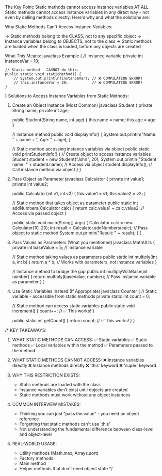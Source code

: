 The Key Point: Static methods cannot access instance variables AT ALL
Static methods cannot access instance variables in any direct way - not even by calling methods directly.
Here's why and what the solutions are:

Why Static Methods Can't Access Instance Variables:

-> Static methods belong to the CLASS, not to any specific object
-> Instance variables belong to OBJECTS, not to the class
-> Static methods are loaded when the class is loaded, before any objects are created

What This Means:
javaclass Example {
    // Instance variable
    private int instanceVar = 10;
    
    // Static method - CANNOT do this:
    public static void staticMethod() {
        // System.out.println(instanceVar); // ❌ COMPILATION ERROR!
        // this.instanceVar = 20;           // ❌ COMPILATION ERROR!
    }
}
Solutions to Access Instance Variables from Static Methods:
1. Create an Object Instance (Most Common)
javaclass Student {
    private String name;
    private int age;
    
    public Student(String name, int age) {
        this.name = name;
        this.age = age;
    }
    
    // Instance method
    public void displayInfo() {
        System.out.println("Name: " + name + ", Age: " + age);
    }
    
    // Static method accessing instance variables via object
    public static void printStudentInfo() {
        // Create object to access instance variables
        Student student = new Student("John", 20);
        System.out.println("Student name: " + student.name); // Access via object
        student.displayInfo(); // Call instance method via object
    }
}
2. Pass Object as Parameter
javaclass Calculator {
    private int value1;
    private int value2;
    
    public Calculator(int v1, int v2) {
        this.value1 = v1;
        this.value2 = v2;
    }
    
    // Static method that takes object as parameter
    public static int addNumbers(Calculator calc) {
        return calc.value1 + calc.value2; // Access via passed object
    }
    
    public static void main(String[] args) {
        Calculator calc = new Calculator(10, 20);
        int result = Calculator.addNumbers(calc); // Pass object to static method
        System.out.println("Result: " + result);
    }
}
3. Pass Values as Parameters (What you mentioned)
javaclass MathUtils {
    private int baseValue = 5; // Instance variable
    
    // Static method taking values as parameters
    public static int multiply(int a, int b) {
        return a * b; // Works with parameters, not instance variables
    }
    
    // Instance method to bridge the gap
    public int multiplyWithBase(int number) {
        return multiply(baseValue, number); // Pass instance variable as parameter
    }
}
4. Use Static Variables Instead (If Appropriate)
javaclass Counter {
    // Static variable - accessible from static methods
    private static int count = 0;
    
    // Static method can access static variables
    public static void increment() {
        count++; // ✅ This works!
    }
    
    public static int getCount() {
        return count; // ✅ This works!
    }
}

/*
KEY TAKEAWAYS:

1. WHAT STATIC METHODS CAN ACCESS:
   ✅ Static variables
   ✅ Static methods
   ✅ Local variables within the method
   ✅ Parameters passed to the method

2. WHAT STATIC METHODS CANNOT ACCESS:
   ❌ Instance variables directly
   ❌ Instance methods directly
   ❌ 'this' keyword
   ❌ 'super' keyword

3. WHY THIS RESTRICTION EXISTS:
    - Static methods are loaded with the class
    - Instance variables don't exist until objects are created
    - Static methods must work without any object instances

4. COMMON INTERVIEW MISTAKES:
    - Thinking you can just "pass the value" - you need an object reference
    - Forgetting that static methods can't use 'this'
    - Not understanding the fundamental difference between class-level and object-level

5. REAL-WORLD USAGE:
    - Utility methods (Math.max, Arrays.sort)
    - Factory methods
    - Main method
    - Helper methods that don't need object state
      */